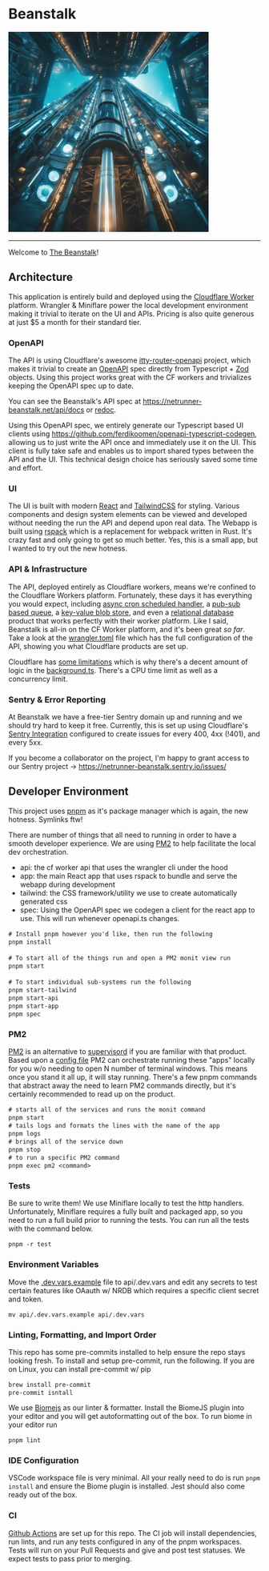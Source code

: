 # Beanstalk

<img src="./app/assets/ai_beanstalk_royalties.jpeg" alt="beanstalk" width="400"/>

---

Welcome to [The Beanstalk](https://netrunner-beanstalk.net)!

## Architecture

This application is entirely build and deployed using
the [Cloudflare Worker](https://developers.cloudflare.com/workers/) platform. Wrangler & Miniflare power the local
development environment making it trivial to iterate on the UI and APIs. Pricing is also quite generous at just $5 a
month for their standard tier.

### OpenAPI

The API is using Cloudflare's awesome [itty-router-openapi](https://github.com/cloudflare/itty-router-openapi) project,
which makes it trivial to create an [OpenAPI](https://spec.openapis.org/oas/v3.1.0) spec directly from
Typescript + [Zod](https://github.com/colinhacks/zod) objects. Using this project works great with the CF workers and
trivializes keeping the OpenAPI spec up to date.

You can see the Beanstalk's API spec at https://netrunner-beanstalk.net/api/docs
or [redoc](https://netrunner-beanstalk.net/api/redoc).

Using this OpenAPI spec, we entirely generate our Typescript based UI clients
using https://github.com/ferdikoomen/openapi-typescript-codegen, allowing us to just write the API once and immediately
use it on the UI. This client is fully take safe and enables us to import shared types between the API and the UI.
This technical design choice has seriously saved some time and effort.

### UI

The UI is built with modern [React](https://react.dev/) and [TailwindCSS](https://tailwindcss.com/) for styling. Various
components and design system elements can be viewed and developed without needing the run the API and depend upon real
data. The Webapp is built using [rspack](https://www.rspack.dev/) which is a replacement for webpack written in Rust.
It's crazy fast and only going to get so much better. Yes, this is a small app, but I wanted to try out the new hotness.

### API & Infrastructure

The API, deployed entirely as Cloudflare workers, means we're confined to the Cloudflare Workers platform. Fortunately,
these days it has everything you would expect,
including [async cron scheduled handler](https://developers.cloudflare.com/workers/configuration/cron-triggers/),
a [pub-sub based queue](https://developers.cloudflare.com/queues/),
a [key-value blob store](https://developers.cloudflare.com/kv/), and even
a [relational database](https://developers.cloudflare.com/d1/) product that works perfectly with their worker platform.
Like I said, Beanstalk is all-in on the CF Worker platform, and it's been great _so far_.
Take a look at the [wrangler.toml](/api/wrangler.toml) file which has the full configuration of the API, showing you
what Cloudflare products are set up.

Cloudflare has [some limitations](https://developers.cloudflare.com/workers/platform/limits/) which is why there's a
decent amount of logic in the [background.ts](api/src/background.ts). There's a CPU time limit as well as a concurrency
limit.

### Sentry & Error Reporting

At Beanstalk we have a free-tier Sentry domain up and running and we should try hard to keep it free. Currently, this is
set up using
Cloudflare's [Sentry Integration](https://developers.cloudflare.com/workers/observability/sentry-integration/)
configured to create issues for every 400, 4xx (!401), and every 5xx.

If you become a collaborator on the project, I'm happy to grant access to our Sentry
project -> https://netrunner-beanstalk.sentry.io/issues/

## Developer Environment

This project uses [pnpm](https://pnpm.io/) as it's package manager which is again, the new hotness. Symlinks ftw!

There are number of things that all need to running in order to have a smooth developer experience. We are
using [PM2](https://pm2.keymetrics.io/) to help facilitate the local dev orchestration.

- api: the cf worker api that uses the wrangler cli under the hood
- app: the main React app that uses rspack to bundle and serve the webapp during development
- tailwind: the CSS framework/utility we use to create automatically generated css
- spec: Using the OpenAPI spec we codegen a client for the react app to use. This will run whenever openapi.ts changes.

```shell
# Install pnpm however you'd like, then run the following
pnpm install

# To start all of the things run and open a PM2 monit view run
pnpm start

# To start individual sub-systems run the following
pnpm start-tailwind
pnpm start-api
pnpm start-app
pnpm spec
```

### PM2

[PM2](https://pm2.keymetrics.io/) is an alternative to [supervisord](http://supervisord.org/) if you are familiar with
that product. Based upon a [config file](./ecosystem.config.js) PM2 can orchestrate running these "apps" locally for you
w/o needing to open N number of terminal windows. This means once you stand it all up, it will stay running. There's a
few pnpm commands that abstract away the need to learn PM2 commands directly, but it's certainly recommended to read up
on the product.

```shell
# starts all of the services and runs the monit command
pnpm start
# tails logs and formats the lines with the name of the app
pnpm logs
# brings all of the service down
pnpm stop
# to run a specific PM2 command
pnpm exec pm2 <command>
```

### Tests

Be sure to write them! We use Miniflare locally to test the http handlers. Unfortunately, Miniflare requires a fully
built and packaged app, so you need to run a full build prior to running the tests. You can run all the tests with the
command below.

```shell
pnpm -r test
```

### Environment Variables

Move the [.dev.vars.example](/api/.dev.vars.example) file to api/.dev.vars and edit any secrets to test certain features
like OAauth w/ NRDB which requires a specific client secret and token.

```shell
mv api/.dev.vars.example api/.dev.vars
```

### Linting, Formatting, and Import Order

This repo has some pre-commits installed to help ensure the repo stays looking fresh. To install and setup pre-commit,
run the following. If you are on Linux, you can install pre-commit w/ pip

```shell
brew install pre-commit
pre-commit isntall
```

We use [Biomejs](https://biomejs.dev/) as our linter & formatter. Install the BiomeJS plugin into your editor and you
will get autoformatting out of the box. To run biome in your editor run

```shell
pnpm lint
```

### IDE Configuration

VSCode workspace file is very minimal. All your really need to do is run `pnpm install` and ensure the Biome plugin is
installed. Jest should also come ready out of the box.

### CI

[Github Actions](.github/workflows/tests.yaml) are set up for this repo. The CI job will install dependencies, run
lints, and run any tests configured in any of the pnpm workspaces. Tests will run on your Pull Requests and give and
post test statuses. We expect tests to pass prior to merging.
